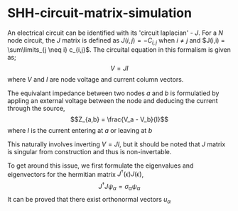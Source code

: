 # SHH-circuit-matrix-simulation

An electrical circuit can be identified with its 'circuit laplacian' - $J$.
For a $N$ node circuit, the $J$ matrix is defined as $J(i , j) = -C_{i,j}$ when $i \neq j$ and $J(i,i) = \sum\limits_{j \neq i} c_{i,j}$. 
The circuital equation in this formalism is given as; 
$$V = JI$$
where $V$ and $I$ are node voltage and current column vectors.

The equivalant impedance between two nodes $a$ and $b$ is formulatied by appling an external voltage between the node and deducing the current through the source,
$$Z_{a,b} = \frac{V_a - V_b}{I}$$
where $I$ is the current entering at $a$ or leaving at $b$

This naturally involves inverting $V = JI$, but it should be noted that $J$ matrix is singular from construction and thus is non-invertable. 

To get around this issue, we first  formulate the eigenvalues and eigenvectors for the hermitian matrix $J^{\dagger}(\epsilon)J(\epsilon)$, 
$$J^{\dagger} J \psi_{\alpha} = \sigma_{\alpha} \psi_{\alpha}$$
It can be proved that there exist orthonormal vectors $u_{\alpha}$
